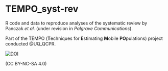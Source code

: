 # TEMPO_syst-rev

R code and data to reproduce analyses of the systematic review by Panczak *et al.* (under revision in *Palgrave Communications*).

Part of the TEMPO (**T**echniques for **E**stimating **M**obile **PO**pulations) project conducted @UQ_QCPR.

[![DOI](https://zenodo.org/badge/195745469.svg)](https://zenodo.org/badge/latestdoi/195745469)

(CC BY-NC-SA 4.0)
